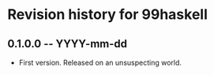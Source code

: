 # Revision history for 99haskell

## 0.1.0.0 -- YYYY-mm-dd

* First version. Released on an unsuspecting world.
